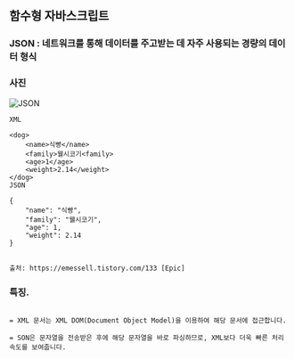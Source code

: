 ## 함수형 자바스크립트 

### JSON : 네트워크를 통해 데이터를 주고받는 데 자주 사용되는 경량의 데이터 형식

### 사진


![JSON](https://user-images.githubusercontent.com/43161245/82895776-b4c26580-9f8f-11ea-9dbb-1ba5a2c7ed5f.png)

```
XML

<dog>
    <name>식빵</name>
    <family>웰시코기<family>
    <age>1</age>
    <weight>2.14</weight>
</dog>
JSON

{
    "name": "식빵",
    "family": "웰시코기",
    "age": 1,
    "weight": 2.14
}


출처: https://emessell.tistory.com/133 [Epic]

```

### 특징. 

```

= XML 문서는 XML DOM(Document Object Model)을 이용하여 해당 문서에 접근합니다.

= SON은 문자열을 전송받은 후에 해당 문자열을 바로 파싱하므로, XML보다 더욱 빠른 처리 속도를 보여줍니다.

```
